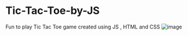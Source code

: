 # Tic-Tac-Toe-by-JS
Fun to play Tic Tac Toe game created using JS , HTML and CSS 
![image](https://github.com/user-attachments/assets/30e09e5a-8dff-4e92-b471-2f7af82ab9b3)

